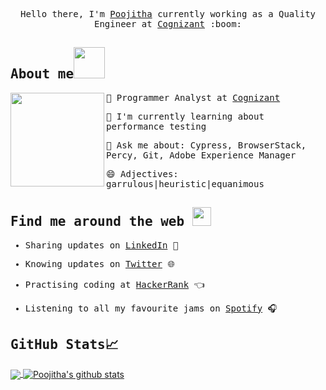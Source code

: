 <samp>


<p align="center">
  <samp>
    Hello there, I'm <a href="https://www.linkedin.com/in/poojithachandra/">Poojitha</a> currently working as a Quality Engineer at <a href="https://www.cognizant.com/in/en">Cognizant</a> :boom:
  </samp>
</p>

## About me<img src="https://media.giphy.com/media/VgCDAzcKvsR6OM0uWg/giphy.gif" width="50">

<img src="https://media.giphy.com/media/ieyl9zmCjO4b4t6qoY/giphy.gif" align="left" width="150" height="150">
  
🔭 Programmer Analyst at <a href="https://www.cognizant.com/">Cognizant</a>

🌱 I'm currently learning about performance testing

💬 Ask me about: Cypress, BrowserStack, Percy, Git, Adobe Experience Manager

😄 Adjectives: garrulous|heuristic|equanimous


## Find me around the web <img src="https://media.giphy.com/media/WUlplcMpOCEmTGBtBW/giphy.gif" width=30>

- Sharing updates on <a href="https://www.linkedin.com/in/poojithachandra/">LinkedIn</a> 💼

- Knowing updates on <a href="https://twitter.com/teddychowdary">Twitter</a> :globe_with_meridians:

- Practising coding at <a href="https://www.hackerrank.com/poojitha_chandra">HackerRank</a> :point_left:

- Listening to all my favourite jams on <a href="https://open.spotify.com/user/wcjwiw0xz9vjus3hfevtienln?si=I5oziiMRTfqoSPxEH4bR6A">Spotify</a> 🎧

## GitHub Stats&#x1f4c8; 
</samp>
<a href="https://github.com/Poojitha-Chandra">
  <img align="center" src="https://github-readme-stats.vercel.app/api/top-langs/?username=Poojitha-Chandra&theme=dark&hide_langs_below=1"/>
</a>

<a href="https://github.com/Poojitha-Chandra">
 <img align="center" src="https://github-readme-stats.vercel.app/api?username=Poojitha-Chandra&show_icons=true&theme=dark&line_height=27" alt="Poojitha's github stats"/>
</a>

